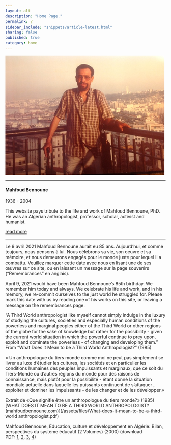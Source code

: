 ```yaml
---
layout: alt
description: "Home Page."
permalink: /
sidebar_include: "snippets/article-latest.html"
sharing: false
published: true
category: home
---
```

![](/assets/img/IMG_1358.jpg)

---

#### Mahfoud Bennoune

1936 - 2004

This website pays tribute to the life and work of Mahfoud Bennoune, PhD.  He was an Algerian anthropologist, professor, scholar, activist and humanist.  

[read more](/about/)

---

Le 9 avril 2021 Mahfoud Bennoune aurait eu 85 ans. Aujourd’hui, et comme toujours, nous pensons à lui. Nous célébrons sa vie, son oeuvre et sa mémoire, et nous demeurons engagés pour le monde juste pour lequel il a combattu. Veuillez marquer cette date avec nous en lisant une de ses œuvres sur ce site, ou en laissant un message sur la page souvenirs (“Remembrances” en anglais).

April 9, 2021 would have been Mahfoud Bennoune’s 85th birthday. We remember him today and always. We celebrate his life and work, and in his memory, we re-commit ourselves to the just world he struggled for.  Please mark this date with us by reading one of his works on this site, or leaving a message on the remembrances page.

“A Third World anthropologist like myself cannot simply indulge in the luxury of studying the cultures, societies and especially human conditions of the powerless and marginal peoples either of the Third World or other regions of the globe for the sake of knowledge but rather for the possibility - given the current world situation in which the powerful continue to prey upon, exploit and dominate the powerless -  of changing and developing them.”
From “What Does it Mean to be a Third World Anthropologist?” (1985)

« Un anthropologue du tiers monde comme moi ne peut pas simplement se livrer au luxe d’étudier les cultures, les sociétés et en particulier les conditions humaines des peuples impuissants et marginaux, que ce soit du Tiers-Monde ou d’autres régions du monde pour des raisons de connaissance, mais plutôt pour la possibilité - étant donné la situation mondiale actuelle dans laquelle les puissants continuent de s’attaquer , exploiter et dominer les impuissants - de les changer et de les développer.»

Extrait de «Que signifie être un anthropologue du tiers monde?» (1985)
[WHAT DOES IT MEAN TO BE A THIRD WORLD ANTHROPOLOGIST? (mahfoudbennoune.com)](/assets/files/What-does-it-mean-to-be-a-third-world anthropologist.pdf)

Mahfoud Bennoune, Education, culture et développement en Algérie: Bilan, perspectives du système éducatif (2 Volumes) (2000) (download PDF: [1](https://www.mahfoudbennoune.com/assets/files/Education-culture-development-Mahfoud-Bennoune-Part-1.pdf), [2](https://www.mahfoudbennoune.com/assets/files/Education-culture-development-Mahfoud-Bennoune-Part-2.pdf), [3](https://www.mahfoudbennoune.com/assets/files/Education-culture-development-Mahfoud-Bennoune-Part-3.pdf), [4](https://www.mahfoudbennoune.com/assets/files/Education-culture-development-Mahfoud-Bennoune-Part-4.pdf))
